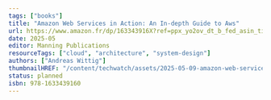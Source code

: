 ```yaml
---
tags: ["books"]
title: "Amazon Web Services in Action: An In-depth Guide to Aws"
url: https://www.amazon.fr/dp/163343916X?ref=ppx_yo2ov_dt_b_fed_asin_title
date: 2025-05
editor: Manning Publications
resourceTags: ["cloud", "architecture", "system-design"]
authors: ["Andreas Wittig"]
thumbnailHREF: "/content/techwatch/assets/2025-05-09-amazon-web-services-in-action.jpg"
status: planned
isbn: 978-1633439160
---
```


